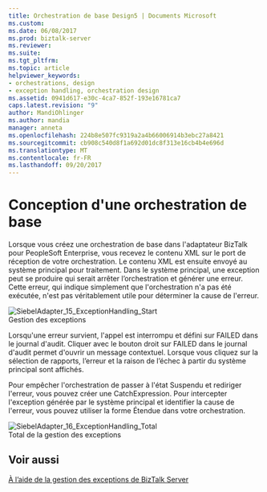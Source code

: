 ```yaml
---
title: Orchestration de base Design5 | Documents Microsoft
ms.custom: 
ms.date: 06/08/2017
ms.prod: biztalk-server
ms.reviewer: 
ms.suite: 
ms.tgt_pltfrm: 
ms.topic: article
helpviewer_keywords:
- orchestrations, design
- exception handling, orchestration design
ms.assetid: 0941d617-e30c-4ca7-852f-193e16781ca7
caps.latest.revision: "9"
author: MandiOhlinger
ms.author: mandia
manager: anneta
ms.openlocfilehash: 224b8e507fc9319a2a4b66006914b3ebc27a8421
ms.sourcegitcommit: cb908c540d8f1a692d01dc8f313e16cb4b4e696d
ms.translationtype: MT
ms.contentlocale: fr-FR
ms.lasthandoff: 09/20/2017
---
```

# <a name="basic-orchestration-design"></a>Conception d'une orchestration de base
Lorsque vous créez une orchestration de base dans l'adaptateur BizTalk pour PeopleSoft Enterprise, vous recevez le contenu XML sur le port de réception de votre orchestration. Le contenu XML est ensuite envoyé au système principal pour traitement. Dans le système principal, une exception peut se produire qui serait arrêter l’orchestration et générer une erreur. Cette erreur, qui indique simplement que l'orchestration n'a pas été exécutée, n'est pas véritablement utile pour déterminer la cause de l'erreur.  
  
 ![](../core/media/siebeladapter-15-exceptionhandling-start.gif "SiebelAdapter_15_ExceptionHandling_Start")  
Gestion des exceptions  
  
 Lorsqu'une erreur survient, l'appel est interrompu et défini sur FAILED dans le journal d'audit. Cliquer avec le bouton droit sur FAILED dans le journal d'audit permet d'ouvrir un message contextuel. Lorsque vous cliquez sur la sélection de rapports, l’erreur et la raison de l’échec à partir du système principal sont affichés.  
  
 Pour empêcher l'orchestration de passer à l'état Suspendu et rediriger l'erreur, vous pouvez créer une CatchExpression. Pour intercepter l'exception générée par le système principal et identifier la cause de l'erreur, vous pouvez utiliser la forme Étendue dans votre orchestration.  
  
 ![](../core/media/siebeladapter-16-exceptionhandling-total.gif "SiebelAdapter_16_ExceptionHandling_Total")  
Total de la gestion des exceptions  
  
## <a name="see-also"></a>Voir aussi  
 [À l’aide de la gestion des exceptions de BizTalk Server](../core/using-biztalk-server-exception-handling2.md)